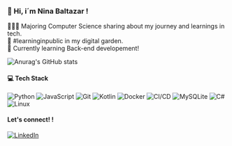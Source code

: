 ### 👋 Hi, i´m Nina Baltazar !
👩🏻‍💻 Majoring Computer Science sharing about my journey and learnings in tech.<br/>
🌷 #learninginpublic in my digital garden.<br/>
💭 Currently learning Back-end developement!<br/>

![Anurag's GitHub stats](https://github-readme-stats.vercel.app/api?username=NinaBaltazar&theme=jolly&showicons=true)

#### 💻 Tech Stack

![Python](https://img.shields.io/badge/-Python-6A5ACD?style=flat&logo=python) 
![JavaScript](https://img.shields.io/badge/-JavaScript-FF1493?style=flat&logo=javascript) 
![Git](https://img.shields.io/badge/-Git-4B0082?style=flat&logo=git)
![Kotlin](https://img.shields.io/badge/-Kotlin-DAB6FC?style=flat&logo=kotlin)
![Docker](https://img.shields.io/badge/-Docker-0db7ed?style=flat&logo=docker)
![CI/CD](https://img.shields.io/badge/-CI%2FCD-6A5ACD?style=flat&logo=githubactions&logoColor=white)
![MySQLite](https://img.shields.io/badge/-SQLite-07405E?style=flat&logo=sqlite&logoColor=white)
![C#](https://img.shields.io/badge/-C%23-239120?style=flat&logo=c-sharp&logoColor=white)
![Linux](https://img.shields.io/badge/-Linux-FCC624?style=flat&logo=linux&logoColor=black)


#### Let's connect! !
[![LinkedIn](https://img.shields.io/badge/-LinkedIn-0A66C2?style=flat&logo=Linkedin)](https://www.linkedin.com/in/ninafbaltazar/) 



